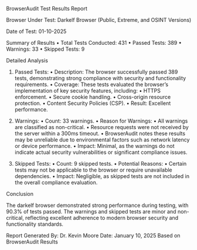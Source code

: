 BrowserAudit Test Results Report

Browser Under Test: Darkelf Browser (Public, Extreme, and OSINT Versions)

Date of Test: 01-10-2025

Summary of Results
	•	Total Tests Conducted: 431
	•	Passed Tests: 389
	•	Warnings: 33
	•	Skipped Tests: 9

 Detailed Analysis

1. Passed Tests:
	•	Description: The browser successfully passed 389 tests, demonstrating strong compliance with security and functionality requirements.
	•	Coverage: These tests evaluated the browser’s implementation of key security features, including:
	•	HTTPS enforcement.
	•	Secure cookie handling.
	•	Cross-origin resource protection.
	•	Content Security Policies (CSP).
	•	Result: Excellent performance.

2. Warnings:
	•	Count: 33 warnings.
	•	Reason for Warnings:
	•	All warnings are classified as non-critical.
	•	Resource requests were not received by the server within a 300ms timeout.
	•	BrowserAudit notes these results may be unreliable due to environmental factors such as network latency or device performance.
	•	Impact: Minimal, as the warnings do not indicate actual security vulnerabilities or significant compliance issues.

3. Skipped Tests:
	•	Count: 9 skipped tests.
	•	Potential Reasons:
	•	Certain tests may not be applicable to the browser or require unavailable dependencies.
	•	Impact: Negligible, as skipped tests are not included in the overall compliance evaluation.

Conclusion

The darkelf browser demonstrated strong performance during testing, with 90.3% of tests passed. The warnings and skipped tests are minor and non-critical, reflecting excellent adherence to modern browser security and functionality standards.

Report Generated By: Dr. Kevin Moore
Date: January 10, 2025
Based on BrowserAudit Results

